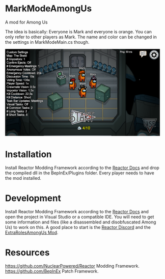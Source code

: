 # MarkModeAmongUs
A mod for Among Us

The idea is basically: Everyone is Mark and everyone is orange. You can only refer to other players as Mark.
The name and color can be changed in the settings in MarkModeMain.cs though.  

![Screenshot](./Screenshot.png)

# Installation
Install Reactor Modding Framework according to the [Reactor Docs](https://docs.reactor.gg/docs/) and drop the compiled dll in the BepInEx/Plugins folder. Every player needs to have the mod installed.

# Development
Install Reactor Modding Framework according to the [Reactor Docs](https://docs.reactor.gg/docs/) and open the project in Visual Studio 
or a compatible IDE.
You will need to get some information and files (like a disassembled and disobfuscated Among Us) to work on this. A good place to start 
is the [Reactor Discord](https://discord.gg/Zcmsb9UGuq) and the [ExtraRolesAmongUs Mod](https://github.com/NotHunter101/ExtraRolesAmongUs).

# Resources
https://github.com/NuclearPowered/Reactor Modding Framework.  
https://github.com/BepInEx Patch Framework.  
